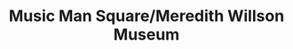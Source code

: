 ---
layout: repo
title: "Music Man Square/Meredith Willson Museum"
id: 12286
permalink: repos/12286/
---